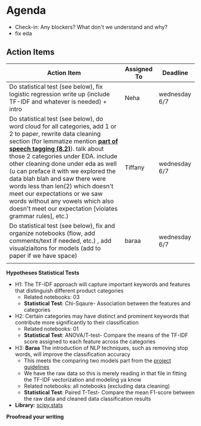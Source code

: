 # Agenda

- Check-in: Any blockers? What don't we understand and why?
- fix eda

## Action Items

| Action Item                  | Assigned To     | Deadline      |
|------------------------------|-----------------|---------------|
| Do statistical test (see below), fix logistic regression write up (include TF-IDF and whatever is needed) + intro |      Neha           |        wednesday 6/7        |
| Do statistical test (see below), do word cloud for all categories, add 1 or 2 to paper, rewrite data cleaning section (for lemmatize mention **[part of speech tagging (8.2)](https://web.stanford.edu/~jurafsky/slp3/8.pdf)**). talk about those 2 categories under EDA. include other cleaning done under eda as well (u can preface it with we explored the data blah blah and saw there were words less than len(2) which doesn't meet our expectations or we saw words without any vowels which also doesn't meet our expectation [violates grammar rules], etc.) |    Tiffany             |       wednesday 6/7         |
| Do statistical test (see below), fix and organize notebooks (flow, add comments/text if needed, etc.) , add visualziaitons for models (add to paper if we have space)                          |      baraa           |    wednesday 6/7           |
|                              |                 |               |


**Hypotheses Statistical Tests**
- H1: The TF-IDF approach will capture important keywords and features that distinguish different product categories
   - Related notebooks: 03
   - **Statistical Test**: Chi-Sqaure- Association between the features and categories
- H2: Certain categories may have distinct and prominent keywords that contribute more significantly to their classification
  - Related notebooks: 01
  - **Statistical Test**: ANOVA/T-test- Compare the means of the TF-IDF score assigned to each feature across the categories
- H3: **Baraa** The introduction of NLP techniques, such as removing stop words, will improve the classification accuracy
  - This meets the comparing two models part from the [project guidelines](https://docs.google.com/document/d/1VCTgKDYME7eK4ETNuDsCDOB6EO2HRAp1OiwYNswPAsc/edit)
  - We have the raw data so this is merely reading in that file in fitting the TF-IDF vectorization and modeling ya know
  - Related notebooks: all notebooks (excluding data cleaning)
  - **Statistical Test**: Paired T-Test- Compare the mean F1-score between the raw data and cleaned data classification results    
- **Library:** [scipy.stats](https://docs.scipy.org/doc/scipy/reference/stats.html)

**Proofread your writing**

